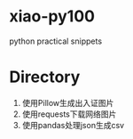 # xiao-py100
python practical snippets

# Directory
1. 使用Pillow生成出入证图片
2. 使用requests下载网络图片
3. 使用pandas处理json生成csv
